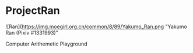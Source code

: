 # ProjectRan

![Ran](https://img.moegirl.org.cn/common/8/89/Yakumo_Ran.png "Yakumo Ran (Pixiv #1331993)"

Computer Arithemetic Playground
